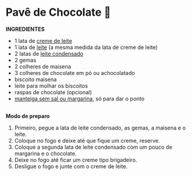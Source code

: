 # Pavê de Chocolate :ice_cream:

**INGREDIENTES**

- 1 lata de [creme de leite](https://blog.tudogostoso.com.br/cardapios/diferencas-entre-o-creme-de-leite-de-caixinha-e-de-lata/)
- 1 lata de [leite](https://blog.tudogostoso.com.br/dicas-de-cozinha/leite-conheca-4-tipos-diferentes/) (a mesma medida da lata de creme de leite)
- 2 latas de [leite condensado](https://blog.tudogostoso.com.br/cardapios/receitas-faceis/como-fazer-leite-condensado-caseiro/)
- 2 gemas
- 2 colheres de maisena
- 3 colheres de chocolate em pó ou achocolatado
- biscoito maisena
- leite para molhar os biscoitos
- raspas de chocolate (opcional)
- [manteiga sem sal ou margarina](https://blog.tudogostoso.com.br/noticias/as-diferencas-entre-manteiga-e-margarina/), só para dar o ponto

## 

**Modo de preparo**

1. Primeiro, pegue a lata de leite condensado, as gemas, a maisena e o leite.
2. Coloque no fogo e deixe até que fique um creme, reserve.
3. Coloque a segunda lata de leite condensado com um pouco de margarina e o chocolate.
4. Deixe no fogo até ficar um creme tipo brigadeiro.
5. Desligue o fogo e junte com o creme de leite.





